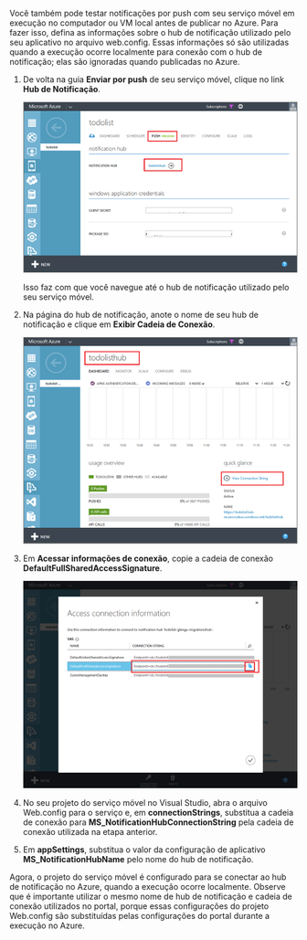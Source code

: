 
Você também pode testar notificações por push com seu serviço móvel em execução no computador ou VM local antes de publicar no Azure. Para fazer isso, defina as informações sobre o hub de notificação utilizado pelo seu aplicativo no arquivo web.config. Essas informações só são utilizadas quando a execução ocorre localmente para conexão com o hub de notificação; elas são ignoradas quando publicadas no Azure.

1. De volta na guia **Enviar por push** de seu serviço móvel, clique no link **Hub de Notificação**.

	![](./media/mobile-services-dotnet-backend-configure-local-push/link-to-notification-hub.png)

	Isso faz com que você navegue até o hub de notificação utilizado pelo seu serviço móvel.

2. Na página do hub de notificação, anote o nome de seu hub de notificação e clique em **Exibir Cadeia de Conexão**.

	![](./media/mobile-services-dotnet-backend-configure-local-push/notification-hub-page.png)

3. Em **Acessar informações de conexão**, copie a cadeia de conexão **DefaultFullSharedAccessSignature**.

	![](./media/mobile-services-dotnet-backend-configure-local-push/notification-hub-connection-string.png)

4. No seu projeto do serviço móvel no Visual Studio, abra o arquivo Web.config para o serviço e, em **connectionStrings**, substitua a cadeia de conexão para **MS\_NotificationHubConnectionString** pela cadeia de conexão utilizada na etapa anterior.

5. Em **appSettings**, substitua o valor da configuração de aplicativo **MS\_NotificationHubName** pelo nome do hub de notificação.

Agora, o projeto do serviço móvel é configurado para se conectar ao hub de notificação no Azure, quando a execução ocorre localmente. Observe que é importante utilizar o mesmo nome de hub de notificação e cadeia de conexão utilizados no portal, porque essas configurações do projeto Web.config são substituídas pelas configurações do portal durante a execução no Azure.

<!---HONumber=Oct15_HO3-->